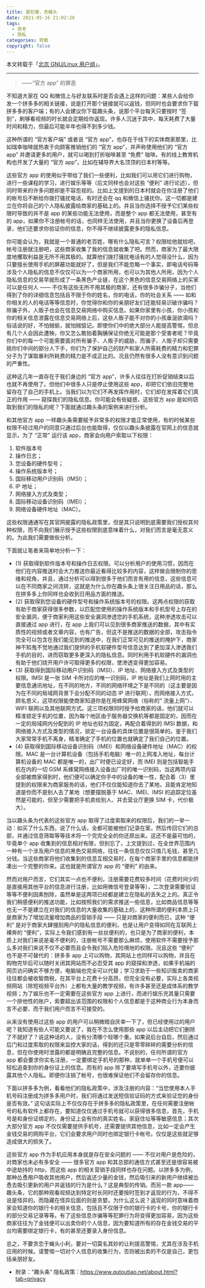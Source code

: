 ```yaml
---
title: 莫犯傻，贪蝇头
date: 2021-05-16 21:02:28
tags:
  - 思考
  - 隐私
categories: 转载
copyright: false
---
```


本文转载于「[北京 GNU/Linux 用户组](https://beijinglug.club/%e8%8e%ab%e7%8a%af%e5%82%bb%ef%bc%8c%e8%b4%aa%e8%9d%87%e5%a4%b4/)」。

---

>  ——“官方 app” 的罪恶

不知道大家在 QQ 和微信上与好友联系时是否会遇上这样的问题：某些人会给你发一个拼多多的相关链接，说是打开那个链接就可以返钱，但同时也会要求你下载拼多多的客户端；有的人会建议你下载趣头条，说那个平台每天只要按时 “签到”，刷够看视频的时长就会定期给你返现。许多人沉迷于其中，每天耗费了大量时间和精力，但最后可能半年也得不到多少钱。

<!--more-->

这种所谓的 “官方客户端” 或者说 “官方 app”，也存在于线下的实体商家那里，比如瑞幸咖啡就热衷于向顾客推销他们的 “官方 app”，并声称使用他们的 “官方 app” 并邀请更多的用户，就可以喝到打折咖啡甚至 “免费” 咖啡。有的线上教育机构也开发了大量的 “官方 app”，比如在辅导界大名顶顶的日本村等等。

这些官方 app 的使用似乎带给了我们一些便利，比如我们可以用它们进行购物，进行一些课程的学习，进行娱乐等等（后文同样也会对这些 “便利” 进行论述），但同时带来的许多问题却是不容忽视的。比如上文提到的日本村就会在你注册了他们的帐号后不断给你拨打骚扰电话，有时还会在 qq 和微信上骚扰你。这一切都是建立在你将自己的个人隐私披露给商家的基础上的。并且当你选择不授予它们某些权限时导致的并不是 app 的某些功能无法使用，而是整个 app 都无法使用，甚至有的 app，如果你不注册帐号的话，也同样无法使用，并且当你更换了设备后再登录，他们还要求你验证你的信息，你不得不继续披露更多的隐私信息。

你可能会认为，我就是一个普通的老百姓，哪有什么隐私可言？权限给他就给吧，帐号注册就注册吧，这些商家收集了我的信息就收集了吧。然而，商家为了最大限度地攫取利益是无所不用其极的。就算他们拨打骚扰电话有的人觉得没什么，因为只要擅长使用手机的屏蔽功能就好了，但是我们不能忽略一个事实，即电话号码等涉及个人隐私的信息不仅仅可以为一个商家所用，也可以为其他人所用，因为个人隐私信息的交易早就形成了一条黑色产业链，在这个黑色的信息交易网络上的买家可以是任何人 —— 不仅有这些无所不用其极的商家，还有很多诈骗分子，当他们得到了你的详细信息包括且不限于你的姓名，你的电话，你的社会关系 —— 如和你相关的人的电话等等信息时，你觉得你和你的亲朋好友们还能轻易识破诈骗吗？除骗子外，人贩子也会在信息交易网络中购买信息。如果你家里有小孩，你小孩和你的相关信息泄露在信息交易网络上后，这些人贩子能不对你的小孩垂涎欲滴吗？俗话说的好，不怕贼偷，就怕贼惦记。即使你们中的绝大部分人能提高警惕，但总有几个人会因此遭殃，你又怎么敢拍着胸脯保证你绝无可能是那个受害者呢？毕竟你们中的每一个可能需要面对所有骗子、人贩子的威胁，而骗子、人贩子却只需要挑你们中间的部分人下手，你们为了保护自己的财产和家人所需耗费的精力和犯罪分子为了谋取暴利所耗费的精力是不成正比的。况且仍然有很多人没有意识到问题的严重性。

这种这几年一直存在于我们身边的 “官方 app”，许多人往往在打折促销结束以后也就不再使用了。但他们中很多人只是停止使用这些 app，却把它们依旧完整地留存在了自己的手机上。当我们以为它们不再发挥作用时，它们却在发挥着它们真正的作用 —— 窥探我们的隐私信息。你可能会有些疑惑，这些官方 app 是如何窃取到我们的隐私的呢？下面就通过趣头条的案例来进行分析。

和其他官方 app 一样趣头条需要赋予非常多的权限才能正常使用，有的时候某些权限不经过用户的同意只通过后台也能取得，仅仅以趣头条披露在官网上的信息就显示，为了 “正常” 运行该 app，商家会向用户索取以下权限：

1. 软件版本号
2. 操作日志；
3. 您设备的硬件型号；
4. 操作系统版本号；
5. 国际移动用户识别码（IMSI）；
6. IP 地址；
7. 网络接入方式及类型；
8. 国际移动设备识别码（IMEI）；
9. 网络设备硬件地址（MAC）。

这些权限通通写在其官网披露的隐私政策里，但是其只说明到底需要我们授权其何种权限，而不向我们展示授予这些权限到底意味着什么，对我们而言是毫无意义的。为此我们需要做些分析。

下面就让笔者来简单地分析一下：

* (1) 获取得到软件版本号和操作日志权限。可以分析用户的使用习惯，因而在他们在内容推送时会大力推送你最近看得比较多的内容，这样做会限制你的思维和视角，并且，通过分析可以得到很多于他们而言有用的信息，这些信息可以在不同商家之间流转，这就是为什么你在趣头条上很关注日用品的话，那么在拼多多上你同样也会收到日用品方面的推送。
* (2) 获取得到您设备的硬件型号和操作系统版本号的权限。这两点权限的获取有助于商家获得很多参数，以匹配您使用的操作系统版本和手机型号上存在的安全漏洞，便于商家利用这些安全漏洞渗透您的手机系统，这种渗透攻击可以直接通过 app 进行，在 app 上我们可以见到很多商家推送的数据，其中有实质性的视频或者文章内容，也有广告，但这不是推送的数据的全部，攻击指令完全可以包含在我们能见到的推送中，在我们正常可见的推送的掩护下，商家神不知鬼不觉地通过我们提供的手机软硬件型号信息达到了更加深入渗透我们手机的目的，进而窃取更多更深入的隐私信息。同时利用手机软硬件的漏洞也有助于他们绕开用户许可取得更多的权限，使渗透变得更加容易。
* (3) 获取得到国际移动用户识别码（IMSI）、IP 地址、网络接入方式及类型的权限。IMSI 是一张 SIM 卡所对应的唯一识别码，IP 地址是我们上网时用的主要信息通讯地址，在不同的地方，不同的网络环境之下是不同的（这主要是因为在不同的局域网背景下会分配不同的动态 IP 进行联网），而网络接入方式，顾名思义，这项权限能使商家知道你是在用蜂窝网络（俗称的” 流量上网”）、WIFI 联网以及其他联网方式。这三项权限同时授予给商家的话，他们就可以精准锁定手机的位置，因为每个地区由于服务器交换机等都是固定的，因而在一定的局域网内分配到的 IP 地址也较为固定，再配合着得到的 IMSI 数据，和网络接入方式及类型的情况，锁定一台设备的具体位置是很简单的。鉴于我们大家常常手机不离身，精准确定了手机的位置也就确定了我们自己的位置。
* (4) 获取得到国际移动设备识别码（IMEI）和网络设备硬件地址（MAC）的权限。MAC 是一台计算机设备（包括手机电脑）唯一的上网准入地址，每台计算机设备的 MAC 都是唯一的，出厂时便已设定好，而 IMEI 则是包括智能手机在内的一切 GSM 系蜂窝网络接入设备出厂时的唯一识别码，当这两项内容全部被商家得到时，他们便可以确定你手中的设备的唯一性，配合着（3）里提到的权限来为商家服务的话，他们不仅仅能知道你去了某地，且能肯定地知道是你而不是别人去了某地（想要摆脱基于 MAC、IMEI、IMSI 的追踪定位虽然是可能的，但至少需要把手机卖给别人、并去营业厅更换 SIM 卡，代价极大）。

当以趣头条为代表的这些官方 app 取得了过度索取来的权限后，我们的一举一动：如买了什么东西，说了什么话，全都可能被他们记录在案，然后传回它们的总部，并通过信息筛取等等技术将一个完完全全的你还原出来。这还不是最可怕的，毕竟单个 app 收集到的信息相对有限，但别忘了，上文提到过，在全世界范围内一种有一个涉及用户信息的黑色交易网络，往往一条信息仅仅只值几毛钱，甚至几分钱。当这些商家将他们收集到的信息互相交易时，在每个商家手里的信息都能拼凑出一个完整的你来。这也就是所谓官方 app 的 “便利” 的由来。

然而对用户而言，它们其实一点也不便利，注册需要花费较多时间（花费时间少的是直接用其他平台的信息进行注册，比如用微信号登录等等），二次登录需要验证等等不便利因素刨除，虽然单是这两项已经都是建立在隐私的丢失之上的。真正令我们稍感便利的推送功能，比如按照我们的需求推送一些信息，比如商品信息等等也无一不是建立在对我们的信息的大量收集的基础上的，这种所谓的便利本质上只是商家为了增加流量增加商品的营销手段 —— 只是对商家的便利而已，这种 “便利” 是对于商家大肆搜刮用户的隐私信息的便利，也是让用户变得如同在互联网上裸奔的 “便利”，实际上令我们感到有一丝丝便利的，也只是为了商家的便利，本质上对我们来说是毫不便利的，注册帐号不需要那么麻烦，使用软件不需要授予那么多对我们来说不仅不必要而且会令我们陷入危险境地的权限。况且这些 “便利” 也不是不可替代的：拼多多 app 上可以购物，其网站上也同样可以购物，并且在购物完毕后可以随时关闭其网站而不必忍受其 app 的窥探和渗透，如果手机端的网页访问确实不够方便，电脑端也完全可以代替；学习求助于一些知识贩卖的商家往往都会被收智商税，在其平台上花费十分高昂，但完全没有必要，实际上各类视频网站（除短视频平台外）上都有大量的教学视频，有许多甚至还是成体系的教学视频；为了娱乐也不一定需要在这些官方 app 上进行，而进行娱乐充其量只需要一个排他性的账户，索要超出该范围的权限和个人信息都是于这种商业行为本身而言不必要、而于我们用户而言不可接受的。

从来没有使用过这些 app 的用户可以稍微暗自庆幸一下了，但已经使用过的用户呢？我知道有些人可能又要说了，我在不怎么使用那些 app 以后主动把它们删除了不就好了？说这种话的人，没有分清哪个轻哪个重。如果说后台自启，然后通过后门和过度索取的权限来监控大家的话，得到的还只是零零碎碎的需要分析的信息，但在你使用时泄露的都是明确且完整的信息。不说别的，任何所谓的官方 app 都会要求你实名注册，一定要绑定手机号的那种，就单单一个手机号便可以轻松追查到你的身份证上的信息。而有的 app 除了要填写手机号以外，还要你披露其他个人隐私。即便你注销了帐号，也很难保证他们不会留存你的信息。

下面以拼多多为例，看看他们的隐私政策中，涉及注册的内容：“当您使用本人手机号码注册成为拼多多用户时，我们将通过发送短信验证码的方式来验证您的身份是否有效。” 这句话实际上不仅仅存在于拼多多的隐私政策里，在任何需要注册帐号的私有软件上都存在，要知道仅仅通过手机号就可以获得很多信息，首先，手机号是和身份证绑定的，身份证上会有你的真实姓名，家庭住址等等敏感信息；其次大部分官方 app 不仅仅需要提供手机号，还需要提供其他信息，比如一定会产生金钱交易的网购平台，它们会要求用户同时也绑定银行卡帐号。仅仅是这些就足够造成很大的损失了。

这些官方 app 作为手机应用本身就是存在安全问题的 —— 不仅对用户是危险的，对商家也未必有多安全 —— 很多官方 app 和其总部的通信方式甚至还是很容易被中途劫持的 http，而这些 app 的相关营销手段同样也存在问题。以拼多多为例，那种怂恿用户吸收其他用户，然后返还少量的金钱，然后吸引来的新用户继续被怂恿去吸引更新的用户并返钱的行为是什么？这是典型的传销。而另一款 app—— 趣头条，它的那种观看视频达到特定时长同时还要按时签到才返现的行为，不得不说是怪异的。而隐藏在怪异后面的则是贪婪。为什么这么说？返现的同时意味着商家会知道你的银行卡的相关信息，包括且不仅限于你的银行卡的卡号，你的银行卡的部分交易记录等等。有了这些信息诈骗等等犯罪行为将变得更加容易，因为这些商家往往为了金钱便可以出卖你的个人信息，因为要知道所有的存在金钱交易的平台均需要绑定银行卡，有的甚至还要录入身份信息。

总之，不要贪恋于蝇头小利，要对一切莫名其妙的让利提高警惕，尤其在涉及手机应用的时候。请警惕一切对个人信息的收集行为，否则被出卖的不仅是自己，更包括亲朋好友。

* 附录：“趣头条” 隐私政策：https://www.qutoutiao.net/about.html?tab=privacy
